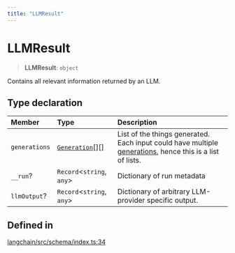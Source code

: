 ```yaml
---
title: "LLMResult"
---
```


# LLMResult

> **LLMResult**: `object`

Contains all relevant information returned by an LLM.

## Type declaration

| Member        | Type                                            | Description                                                                                                                             |
| :------------ | :---------------------------------------------- | :-------------------------------------------------------------------------------------------------------------------------------------- |
| `generations` | [`Generation`](../interfaces/Generation.md)[][] | List of the things generated. Each input could have multiple [generations](../interfaces/Generation.md), hence this is a list of lists. |
| `__run`?      | `Record`<`string`, `any`\>                     | Dictionary of run metadata                                                                                                              |
| `llmOutput`?  | `Record`<`string`, `any`\>                     | Dictionary of arbitrary LLM-provider specific output.                                                                                   |

## Defined in

[langchain/src/schema/index.ts:34](https://github.com/hwchase17/langchainjs/blob/ddf2996/langchain/src/schema/index.ts#L34)
